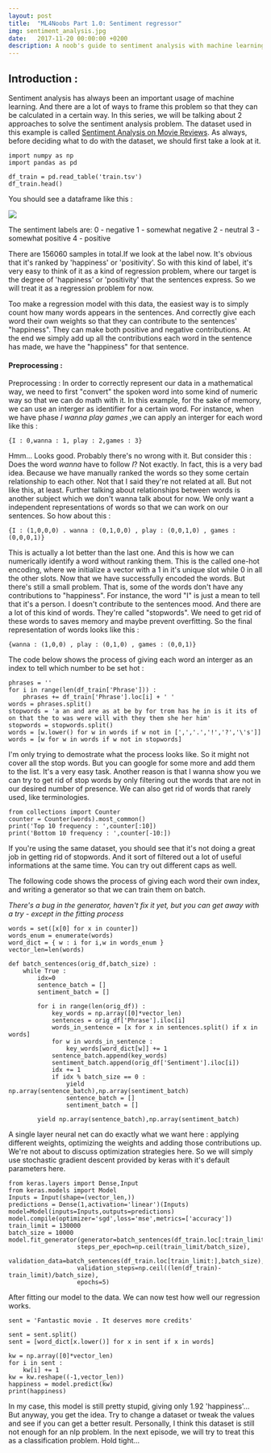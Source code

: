 ```yaml
---
layout: post
title:  "ML4Noobs Part 1.0: Sentiment regressor"
img: sentiment_analysis.jpg
date:   2017-11-20 00:00:00 +0200
description: A noob's guide to sentiment analysis with machine learning
---
```


## Introduction : 

Sentiment analysis has always been an important usage of machine learning. And there are a lot of ways to frame this problem so that they can be calculated in a certain way. In this series, we will be talking about 2 approaches to solve the sentiment analysis problem. The dataset used in this example is called [Sentiment Analysis on Movie Reviews](https://www.kaggle.com/c/sentiment-analysis-on-movie-reviews).
As always, before deciding what to do with the dataset, we should first take a look at it.
```
import numpy as np 
import pandas as pd 

df_train = pd.read_table('train.tsv')
df_train.head()
```
You should see a dataframe like this : 

![](https://mem3rr0r.github.io/blog/assets/img/sentiment_analysis/df_train.jpg)

The sentiment labels are:
0 - negative 
1 - somewhat negative 
2 - neutral 
3 - somewhat positive 
4 - positive

There are 156060 samples in total.If we look at the label now. It's obvious that it's ranked by 'happiness' or 'positivity'. So with this kind of label, it's very easy to think of it as a kind of regression problem, where our target is the degree of 'happiness' or 'positivity' that the sentences express. So we will treat it as a regression problem for now.  
  
Too make a regression model with this data, the easiest way is to simply count how many words appears in the sentences. And correctly give each word their own weights so that they can contribute to the sentences' "happiness". They can make both positive and negative contributions. At the end we simply add up all the contributions each word in the sentence has made, we have the "happiness" for that sentence.

#### Preprocessing :

Preprocessing :
In order to correctly represent our data in a mathematical way, we need to first "convert" the spoken word into some kind of numeric way so that we can do math with it. In this example, for the sake of memory, we can use an interger as identifier for a certain word. For instance, when we have phase _I wanna play games_ ,we can apply an interger for each word like this :
```
{I : 0,wanna : 1, play : 2,games : 3}
```
Hmm... Looks good. Probably there's no wrong with it. But consider this : Does the word _wanna_ have to follow _I_? Not exactly. In fact, this is a very bad idea. Because we have manually ranked the words so they some certain relationship to each other. Not that I said they're not related at all. But not like this, at least. Further talking about relationships between words is another subject which we don't wanna talk about for now. We only want a independent representations of words so that we can work on our sentences.
So how about this :
```
{I : (1,0,0,0) . wanna : (0,1,0,0) , play : (0,0,1,0) , games : (0,0,0,1)}
```
This is actually a lot better than the last one. And this is how we can numerically identify a word without ranking them. This is the called one-hot encoding, where we initialize a vector with a 1 in it's unique slot while 0 in all the other slots.
Now that we have successfully encoded the words. But there's still a small problem. That is, some of the words don't have any contributions to "happiness". For instance, the word "I" is just a mean to tell that it's a person. I doesn't contribute to the sentences mood. And there are a lot of this kind of words. They're called "stopwords". We need to get rid of these words to saves memory and maybe prevent overfitting.
So the final representation of words looks like this :
```
{wanna : (1,0,0) , play : (0,1,0) , games : (0,0,1)}
```
The code below shows the process of giving each word an interger as an index to tell which number to be set hot :
```
phrases = ''
for i in range(len(df_train['Phrase'])) :
    phrases += df_train['Phrase'].loc[i] + ' '
words = phrases.split()
stopwords = 'a an and are as at be by for trom has he in is it its of on that the to was were will with they them she her him'
stopwords = stopwords.split()
words = [w.lower() for w in words if w not in [',','.','!','?','\'s']]
words = [w for w in words if w not in stopwords]
```
I'm only trying to demostrate what the process looks like. So it might not cover all the stop words. But you can google for some more and add them to the list. It's a very easy task. Another reason is that I wanna show you we can try to get rid of stop words by only filtering out the words that are not in our desired number of presence. We can also get rid of words that rarely used, like terminologies.
```
from collections import Counter
counter = Counter(words).most_common()
print('Top 10 frequency : ',counter[:10])
print('Bottom 10 frequency : ',counter[-10:])
```
If you're using the same dataset, you should see that it's not doing a great job in getting rid of stopwords. And it sort of filtered out a lot of useful informations at the same time. You can try out different caps as well.

The following code shows the process of giving each word their own index, and writing a generator so that we can train them on batch.

_There's a bug in the generator, haven't fix it yet, but you can get away with a try - except in the fitting process_

```
words = set([x[0] for x in counter])
words_enum = enumerate(words)
word_dict = { w : i for i,w in words_enum }
vector_len=len(words)

def batch_sentences(orig_df,batch_size) : 
    while True : 
        idx=0
        sentence_batch = []
        sentiment_batch = []
        
        for i in range(len(orig_df)) : 
            key_words = np.array([0]*vector_len)
            sentences = orig_df['Phrase'].iloc[i]
            words_in_sentence = [x for x in sentences.split() if x in words]
            for w in words_in_sentence : 
                key_words[word_dict[w]] += 1
            sentence_batch.append(key_words)
            sentiment_batch.append(orig_df['Sentiment'].iloc[i])
            idx += 1
            if idx % batch_size == 0 : 
                yield np.array(sentence_batch),np.array(sentiment_batch)
                sentence_batch = []
                sentiment_batch = []
        
        yield np.array(sentence_batch),np.array(sentiment_batch)
```

A single layer neural net can do exactly what we want here : applying different weights, optimizing the weights and adding those contributions up. We're not about to discuss optimization strategies here. So we will simply use stochastic gradient descent provided by keras with it's default parameters here.

```
from keras.layers import Dense,Input
from keras.models import Model
Inputs = Input(shape=(vector_len,))
predictions = Dense(1,activation='linear')(Inputs)
model=Model(inputs=Inputs,outputs=predictions)
model.compile(optimizer='sgd',loss='mse',metrics=['accuracy'])
train_limit = 130000
batch_size = 10000
model.fit_generator(generator=batch_sentences(df_train.loc[:train_limit],batch_size),
                   steps_per_epoch=np.ceil(train_limit/batch_size),
                   validation_data=batch_sentences(df_train.loc[train_limit:],batch_size),
                   validation_steps=np.ceil((len(df_train)-train_limit)/batch_size),
                   epochs=5)
```

After fitting our model to the data. We can now test how well our regression works.

```
sent = 'Fantastic movie . It deserves more credits'

sent = sent.split()
sent = [word_dict[x.lower()] for x in sent if x in words]

kw = np.array([0]*vector_len)
for i in sent : 
    kw[i] += 1
kw = kw.reshape((-1,vector_len))
happiness = model.predict(kw)
print(happiness)
```
In my case, this model is still pretty stupid, giving only 1.92 'happiness'... But anyway, you get the idea. Try to change a dataset or tweak the values and see if you can get a better result. Personally, I think this dataset is still not enough for an nlp problem.
In the next episode, we will try to treat this as a classification problem. Hold tight...